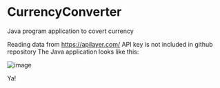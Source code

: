 # CurrencyConverter
Java program application to covert currency

Reading data from https://apilayer.com/
API key is not included in github repository
The Java application looks like this:

![image](https://user-images.githubusercontent.com/68430342/205533030-8b425d34-5d44-499b-a4b8-c7c9cd14e720.png)

Ya!
